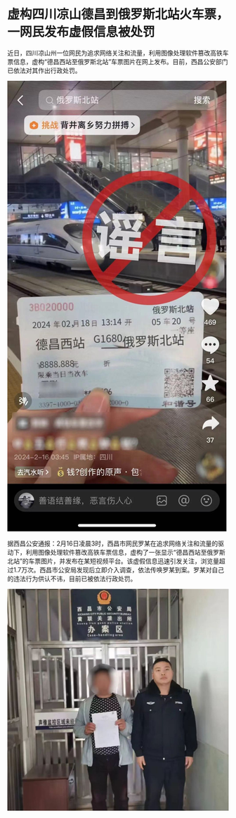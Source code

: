 # 虚构四川凉山德昌到俄罗斯北站火车票，一网民发布虚假信息被处罚

近日，四川凉山州一位网民为追求网络关注和流量，利用图像处理软件篡改高铁车票信息，虚构“德昌西站至俄罗斯北站”车票图片在网上发布。目前，西昌公安部门已依法对其作出行政处罚。

![7af7041cab36756de88edb5d9bf9e58e.jpg](https://raw.githubusercontent.com/qqhsx/qqnews_image/main/2024/02/26/虚构四川凉山德昌到俄罗斯北站火车票，一网民发布虚假信息被处罚/7af7041cab36756de88edb5d9bf9e58e.jpg)

据西昌公安通报：2月16日凌晨3时，西昌市网民罗某在追求网络关注和流量的驱动下，利用图像处理软件篡改高铁车票信息，虚构了一张显示“德昌西站至俄罗斯北站”的车票图片，并发布在某短视频平台。该虚假信息迅速引发关注，浏览量超过1.7万次。西昌市公安局发现后立即介入调查，依法传唤罗某到案。罗某对自己的违法行为供认不讳，目前已被依法行政处罚。

![8e7dc5dbf0760c7ca4a4819e3e41082a.jpg](https://raw.githubusercontent.com/qqhsx/qqnews_image/main/2024/02/26/虚构四川凉山德昌到俄罗斯北站火车票，一网民发布虚假信息被处罚/8e7dc5dbf0760c7ca4a4819e3e41082a.jpg)

